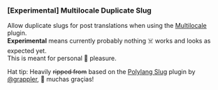 ### [Experimental] Multilocale Duplicate Slug

Allow duplicate slugs for post translations when using the [Multilocale](http://google.com) plugin.  
**Experimental** means currently probably nothing ☠️ works and looks as expected yet.  
This is meant for personal 🚬 pleasure.

Hat tip: Heavily ~~ripped from~~ based on the [Polylang Slug](https://github.com/grappler/polylang-slug) plugin by [@grappler](https://github.com/grappler), 🙏 muchas graçias!
